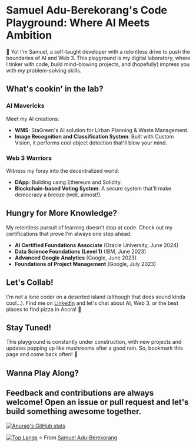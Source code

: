 


# Samuel Adu-Berekorang's Code Playground: Where AI Meets Ambition

👋 Yo! I'm Samuel, a self-taught developer with a relentless drive to push the boundaries of AI and Web 3. This playground is my digital laboratory, where I tinker with code, build mind-blowing projects, and (hopefully) impress you with my problem-solving skills.

## What's cookin' in the lab?

### AI Mavericks
Meet my AI creations:
- **WMS**: StaGreen's AI solution for Urban Planning & Waste Management.
- **Image Recognition and Classification System**: Built with Custom Vision, it performs cool object detection that'll blow your mind.

### Web 3 Warriors
Witness my foray into the decentralized world:
- **DApp**: Building using Ethereum and Solidity.
- **Blockchain-based Voting System**: A secure system that'll make democracy a breeze (well, almost!). 


## Hungry for More Knowledge?

My relentless pursuit of learning doesn't stop at code. Check out my certifications that prove I'm always one step ahead:

- **AI Certified Foundations Associate** (Oracle University, June 2024)
- **Data Science Foundations (Level 1)** (IBM, June 2023)
- **Advanced Google Analytics** (Google, June 2023)
- **Foundations of Project Management** (Google, July 2023)

## Let's Collab!

I'm not a lone coder on a deserted island (although that does sound kinda cool...). Find me on [LinkedIn](https://www.linkedin.com/in/samuel-adu-berekorang) and let's chat about AI, Web 3, or the best places to find pizza in Accra! 🍕

## Stay Tuned!

This playground is constantly under construction, with new projects and updates popping up like mushrooms after a good rain. So, bookmark this page and come back often! 🌟

## Wanna Play Along?

Feedback and contributions are always welcome! Open an issue or pull request and let's build something awesome together.
---

[![Anurag's GitHub stats](https://github-readme-stats.vercel.app/api?username=programmeradu)](https://github.com/anuraghazra/github-readme-stats)

[![Top Langs](https://github-readme-stats.vercel.app/api/top-langs/?username=programmeradu)](https://github.com/anuraghazra/github-readme-stats)
⭐️ From [Samuel Adu-Berekorang](https://github.com/programmeradu)
